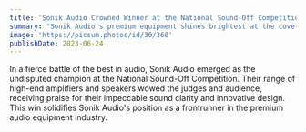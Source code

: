 ```yaml
---
title: 'Sonik Audio Crowned Winner at the National Sound-Off Competition'
summary: "Sonik Audio's premium equipment shines brightest at the coveted National Sound-Off."
image: 'https://picsum.photos/id/30/360'
publishDate: 2023-06-24
---
```


In a fierce battle of the best in audio, Sonik Audio emerged as the undisputed champion at the National Sound-Off Competition. Their range of high-end amplifiers and speakers wowed the judges and audience, receiving praise for their impeccable sound clarity and innovative design. This win solidifies Sonik Audio's position as a frontrunner in the premium audio equipment industry.
